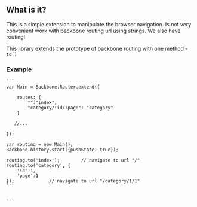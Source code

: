 What is it?
-----------

This is a simple extension to manipulate the browser navigation.
Is not very convenient work with backbone routing url using strings. We also have routing!

This library extends the prototype of backbone routing with one method - `to()`

### Example

	```
	var Main = Backbone.Router.extend({

	    routes: {
        	"":"index",
        	"category/:id/:page": "category"
	    }

	   //...

	});

	var routing = new Main();
	Backbone.history.start({pushState: true});

	routing.to('index');		// navigate to url "/"
	routing.to('category', {
	    'id':1,
	    'page':1
	});				// navigate to url "/category/1/1"
	```


	```

